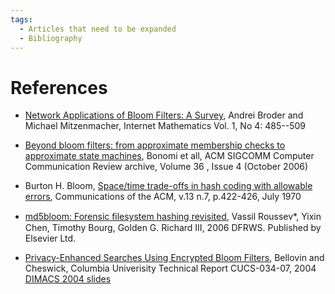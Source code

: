 ```yaml
---
tags:
  - Articles that need to be expanded
  - Bibliography
---
```

# References

- [Network Applications of Bloom Filters: A Survey](http://www.internetmathematics.org/volumes/1/4/Broder.pdf),
  Andrei Broder and Michael Mitzenmacher, Internet Mathematics Vol. 1,
  No 4: 485--509

<!-- -->

- [Beyond bloom filters: from approximate membership checks to approximate state machines](http://portal.acm.org/citation.cfm?id=1151659.1159950),
  Bonomi et all, ACM SIGCOMM Computer Communication Review archive,
  Volume 36 , Issue 4 (October 2006)

<!-- -->

- Burton H. Bloom, [Space/time trade-offs in hash coding with allowable errors](http://portal.acm.org/citation.cfm?id=362692&dl=GUIDE&coll=GUIDE&CFID=59101912&CFTOKEN=60283506),
  Communications of the ACM, v.13 n.7, p.422-426, July 1970

<!-- -->

- [md5bloom: Forensic ﬁlesystem hashing revisited](http://old.dfrws.org/2006/proceedings/11-Roussev-pres.pdf),
  Vassil Roussev\*, Yixin Chen, Timothy Bourg, Golden G. Richard III, 2006
  DFRWS. Published by Elsevier Ltd.

<!-- -->

- [Privacy-Enhanced Searches Using Encrypted Bloom Filters](https://mice.cs.columbia.edu:443/getTechreport.php?techreportID=483),
  Bellovin and Cheswick, Columbia Univerisity Technical Report
  CUCS-034-07, 2004
  [DIMACS 2004 slides](http://archive.dimacs.rutgers.edu/Workshops/Privacy/slides/bellovin.pdf)
